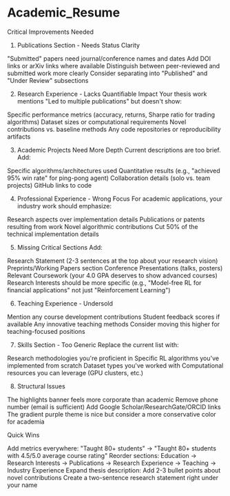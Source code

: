 # Academic_Resume




Critical Improvements Needed
1. Publications Section - Needs Status Clarity

"Submitted" papers need journal/conference names and dates
Add DOI links or arXiv links where available
Distinguish between peer-reviewed and submitted work more clearly
Consider separating into "Published" and "Under Review" subsections

2. Research Experience - Lacks Quantifiable Impact
Your thesis work mentions "Led to multiple publications" but doesn't show:

Specific performance metrics (accuracy, returns, Sharpe ratio for trading algorithms)
Dataset sizes or computational requirements
Novel contributions vs. baseline methods
Any code repositories or reproducibility artifacts

3. Academic Projects Need More Depth
Current descriptions are too brief. Add:

Specific algorithms/architectures used
Quantitative results (e.g., "achieved 95% win rate" for ping-pong agent)
Collaboration details (solo vs. team projects)
GitHub links to code

4. Professional Experience - Wrong Focus
For academic applications, your industry work should emphasize:

Research aspects over implementation details
Publications or patents resulting from work
Novel algorithmic contributions
Cut 50% of the technical implementation details

5. Missing Critical Sections
Add:

Research Statement (2-3 sentences at the top about your research vision)
Preprints/Working Papers section
Conference Presentations (talks, posters)
Relevant Coursework (your 4.0 GPA deserves to show advanced courses)
Research Interests should be more specific (e.g., "Model-free RL for financial applications" not just "Reinforcement Learning")

6. Teaching Experience - Undersold

Mention any course development contributions
Student feedback scores if available
Any innovative teaching methods
Consider moving this higher for teaching-focused positions

7. Skills Section - Too Generic
Replace the current list with:

Research methodologies you're proficient in
Specific RL algorithms you've implemented from scratch
Dataset types you've worked with
Computational resources you can leverage (GPU clusters, etc.)

8. Structural Issues

The highlights banner feels more corporate than academic
Remove phone number (email is sufficient)
Add Google Scholar/ResearchGate/ORCID links
The gradient purple theme is nice but consider a more conservative color for academia

Quick Wins

Add metrics everywhere: "Taught 80+ students" → "Taught 80+ students with 4.5/5.0 average course rating"
Reorder sections: Education → Research Interests → Publications → Research Experience → Teaching → Industry Experience
Expand thesis description: Add 2-3 bullet points about novel contributions
Create a two-sentence research statement right under your name
